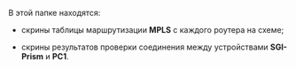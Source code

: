 В этой папке находятся:

* скрины таблицы маршрутизации **MPLS** с каждого роутера на схеме;

* скрины результатов проверки соединения между устройствами **SGI-Prism** и **PC1**.
